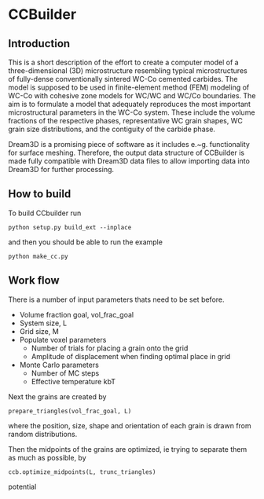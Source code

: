 CCBuilder
=========

Introduction
-------------
This is a short description of the effort to create a computer model of a three-dimensional (3D) microstructure resembling typical microstructures of fully-dense conventionally sintered WC-Co cemented carbides. The model is supposed to be used in finite-element method (FEM) modeling of WC-Co with cohesive zone models for WC/WC and WC/Co boundaries. The aim is to formulate a model that adequately reproduces the most important microstructural parameters in the WC-Co system. These include the volume fractions of the respective phases,  representative WC grain shapes,  WC grain size distributions, and the contiguity of the carbide phase.


Dream3D is a promising piece of software as it includes e.~g. functionality for surface meshing. Therefore, the output data structure of CCBuilder is made fully compatible with Dream3D data files to allow importing data into Dream3D for further processing.


How to build
-------------
To build CCbuilder run 

`python setup.py build_ext --inplace`

 and then you should be able to run the example

`python make_cc.py`



Work flow
----------
There is a number of input parameters thats need to be set before.

* Volume fraction goal, vol_frac_goal
* System size, L
* Grid size, M
* Populate voxel parameters
  * Number of trials for placing a grain onto the grid
  * Amplitude of displacement when finding optimal place in grid
* Monte Carlo parameters
  * Number of MC steps
  * Effective temperature kbT

Next the grains are created by

`prepare_triangles(vol_frac_goal, L)`

where the position, size, shape and orientation of each grain is drawn from random distributions.

Then the midpoints of the grains are optimized, ie trying to separate them as much as possible, by 

`ccb.optimize_midpoints(L, trunc_triangles)`

potential 
